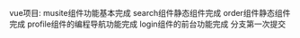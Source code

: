 vue项目:
  musite组件功能基本完成
  search组件静态组件完成
  order组件静态组件完成
  profile组件的编程导航功能完成
  login组件的前台功能完成
  分支第一次提交
